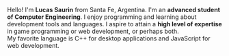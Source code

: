 Hello! I'm **Lucas Saurin** from Santa Fe, Argentina. I'm an **advanced student of Computer Engineering**. I enjoy programming and learning about development tools and languages. I aspire to attain a **high level of expertise** in game programming or web development, or perhaps both.\
My favorite language is C++ for desktop applications and JavaScript for web development.